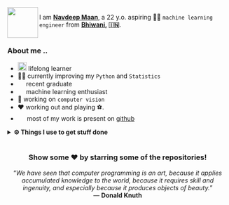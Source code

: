 <img align="left" src="https://www.flaticon.com/svg/static/icons/svg/3135/3135539.svg" width=70 height=70>

I am **[Navdeep Maan](https://djmaan.github.io)**, a 22 y.o. aspiring 👨‍💻 `machine learning engineer` from **[Bhiwani](https://en.wikipedia.org/wiki/Bhiwani), :india:**.
<br>
<br>
### About me ..
* <img src="https://www.flaticon.com/svg/static/icons/svg/3612/3612522.svg" height=20 width=20> lifelong learner
* 👨‍💻  currently improving my `Python` and `Statistics`
* <img src="https://www.flaticon.com/svg/static/icons/svg/3523/3523090.svg" height=15 width=15> recent graduate
* <img src="https://www.flaticon.com/svg/static/icons/svg/1838/1838342.svg" height=15 width=15> machine learning enthusiast
* 🚀 working on `computer vision`
* ❤️ working out and playing ⚽.
* <img src="https://www.flaticon.com/svg/static/icons/svg/762/762631.svg" height=17 width=17> most of my work is present on [github](https://github.com/djmaan)

<details>	
  <br />
  <summary><b>⚙️ Things I use to get stuff done</b></summary>
  	<ul>
  	    <li><b>OS:</b> &nbsp; <img src="https://www.flaticon.com/svg/static/icons/svg/888/888879.svg" width=17 height=17> Ubuntu-20.04 </li>
	    <li><b>💻 Laptop: </b> Dell Vostro </li>
  	    <li><b>Browser: </b> &nbsp; <img src="https://www.flaticon.com/svg/static/icons/svg/888/888846.svg" width=17 height=17> chrome</li>
	    <li><b><img src="https://www.flaticon.com/svg/static/icons/svg/645/645469.svg" height=17 width=17> Code Editor:</b> vscode</li>
	    <li><b>To Stay Updated:</b> <a href="https://instagram.com/navdeepmaan20">instagram</a></li>
	    <br />
	</ul>	
</details>

#

<div align="center">

### Show some ❤️ by starring some of the repositories!
<!-- programming-quote starts -->
“*We have seen that computer programming is an art, because it applies accumulated knowledge to the world, because it requires skill and ingenuity, and especially because it produces objects of beauty.*”<br/>— **Donald Knuth**
<!-- programming-quote ends -->
</div>
